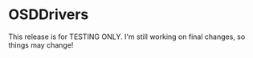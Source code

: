# OSDDrivers
 This release is for TESTING ONLY.  I'm still working on final changes, so things may change!
